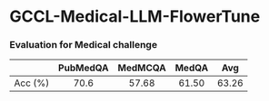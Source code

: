 # GCCL-Medical-LLM-FlowerTune

### Evaluation for Medical challenge

|        | PubMedQA | MedMCQA | MedQA |  Avg  |
| :-----: | :------: | :-----: | :---: | :---: |
| Acc (%) |   70.6   |  57.68  | 61.50 | 63.26 |
